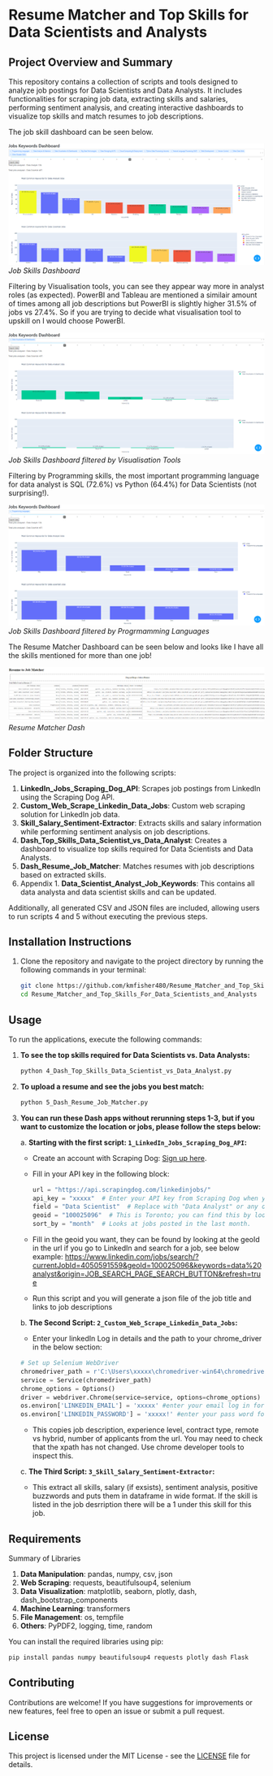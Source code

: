 # Resume Matcher and Top Skills for Data Scientists and Analysts

## Project Overview and Summary
This repository contains a collection of scripts and tools designed to analyze job postings for Data Scientists and Data Analysts. It includes functionalities for scraping job data, extracting skills and salaries, performing sentiment analysis, and creating interactive dashboards to visualize top skills and match resumes to job descriptions.

The job skill dashboard can be seen below.

![Job Skills Dashboard](images/JobSkillsDash.png)
*Job Skills Dashboard*

Filtering by Visualisation tools, you can see they appear way more in analyst roles (as expected). PowerBI and Tableau are mentioned a similair amount of times among all job descriptions but PowerBI is slightly higher 31.5% of jobs vs 27.4%. So if you are trying to decide what visualisation tool to upskill on I would choose PowerBI.

![Job Skills Dashboard](images/JobSkillsDash_Visualisation.png)
*Job Skills Dashboard filtered by Visualisation Tools*

Filtering by Programming skills, the most important programming language for data analyst is SQL (72.6%) vs Python (64.4%) for Data Scientists (not surprising!). 

![Job Skills Dashboard](images/JobSkillsDash_Programming.png)
*Job Skills Dashboard filtered by Progrmamming Languages*

The Resume Matcher Dashboard can be seen below and looks like I have all the skills mentioned for more than one job!

![Job Skills Dashboard](images/ResumeMatcherDash.png)
*Resume Matcher Dash*


## Folder Structure
The project is organized into the following scripts:
1. **LinkedIn_Jobs_Scraping_Dog_API**: Scrapes job postings from LinkedIn using the Scraping Dog API.
2. **Custom_Web_Scrape_Linkedin_Data_Jobs**: Custom web scraping solution for LinkedIn job data.
3. **Skill_Salary_Sentiment-Extractor**: Extracts skills and salary information while performing sentiment analysis on job descriptions.
4. **Dash_Top_Skills_Data_Scientist_vs_Data_Analyst**: Creates a dashboard to visualize top skills required for Data Scientists and Data Analysts.
5. **Dash_Resume_Job_Matcher**: Matches resumes with job descriptions based on extracted skills.
6. Appendix 1. **Data_Scientist_Analyst_Job_Keywords**: This contains all data analysta and data scientist skills and can be updated.

Additionally, all generated CSV and JSON files are included, allowing users to run scripts 4 and 5 without executing the previous steps.

## Installation Instructions
1. Clone the repository and navigate to the project directory by running the following commands in your terminal:
   ```bash
   git clone https://github.com/kmfisher480/Resume_Matcher_and_Top_Skills_For_Data_Scientists_and_Analysts.git
   cd Resume_Matcher_and_Top_Skills_For_Data_Scientists_and_Analysts
   ```

## Usage

To run the applications, execute the following commands:

1. **To see the top skills required for Data Scientists vs. Data Analysts:**
   ```bash
   python 4_Dash_Top_Skills_Data_Scientist_vs_Data_Analyst.py
   ```

2. **To upload a resume and see the jobs you best match:**
   ```bash
   python 5_Dash_Resume_Job_Matcher.py
   ```

3. **You can run these Dash apps without rerunning steps 1-3, but if you want to customize the location or jobs, please follow the steps below:**

   a. **Starting with the first script: `1_LinkedIn_Jobs_Scraping_Dog_API`:**
   
   - Create an account with Scraping Dog:
     [Sign up here](https://www.scrapingdog.com/?deal=scraper&gad_source=1&gclid=CjwKCAjw68K4BhAuEiwAylp3ksCUGkqeqmbNfm6ErMOrvZj6zb5_pmV-nJUtgAszrbwV-5Rhbj_L7RoCF5kQAvD_BwE).
     
   - Fill in your API key in the following block:
     ```python
     url = "https://api.scrapingdog.com/linkedinjobs/"
     api_key = "xxxxx"  # Enter your API key from Scraping Dog when you sign up; they give you a 30-day free trial!
     field = "Data Scientist"  # Replace with "Data Analyst" or any other job title!
     geoid = "100025096"  # This is Toronto; you can find this by looking at the URL of a specific job posting on LinkedIn in your desired location.
     sort_by = "month"  # Looks at jobs posted in the last month.
     ```

   - Fill in the geoid you want, they can be found by looking at the geoId in the url if you go to LinkedIn and search for a job, see below example:
     https://www.linkedin.com/jobs/search/?currentJobId=4050591559&geoId=100025096&keywords=data%20analyst&origin=JOB_SEARCH_PAGE_SEARCH_BUTTON&refresh=true

   - Run this script and you will generate a json file of the job title and links to job descriptions

   b. **The Second Script: `2_Custom_Web_Scrape_Linkedin_Data_Jobs`:**
   
      - Enter your linkedIn Log in details and the path to your chrome_driver in the below section:
     ```python
     # Set up Selenium WebDriver
     chromedriver_path = r'C:\Users\xxxxx\chromedriver-win64\chromedriver-win64\chromedriver.exe' #enter path to your chromer driver - should look something like this but replace xxxxx
     service = Service(chromedriver_path)
     chrome_options = Options()
     driver = webdriver.Chrome(service=service, options=chrome_options)
     os.environ['LINKEDIN_EMAIL'] = 'xxxxx' #enter your email log in for linkedin
     os.environ['LINKEDIN_PASSWORD'] = 'xxxxx!' #enter your pass word for linked
     ```
      - This copies job description, experience level, contract type, remote vs hybrid, number of applicants from the url. You may need to check that the xpath has not changed. Use chrome developer tools to inspect this.

   c. **The Third Script: `3_Skill_Salary_Sentiment-Extractor`:**
   
      - This extract all skills, salary (if exsists), sentiment analysis, positive buzzwords and puts them in dataframe in wide format. If the skill is listed in the job desrription there will be a 1 under this skill for this job.

## Requirements
Summary of Libraries
1. **Data Manipulation**: pandas, numpy, csv, json
2. **Web Scraping**: requests, beautifulsoup4, selenium
3. **Data Visualization**: matplotlib, seaborn, plotly, dash, dash_bootstrap_components
4. **Machine Learning**: transformers
5. **File Management**: os, tempfile
6. **Others**: PyPDF2, logging, time, random

You can install the required libraries using pip:
```bash
pip install pandas numpy beautifulsoup4 requests plotly dash Flask
```

## Contributing
Contributions are welcome! If you have suggestions for improvements or new features, feel free to open an issue or submit a pull request.

## License
This project is licensed under the MIT License - see the [LICENSE](LICENSE) file for details.
